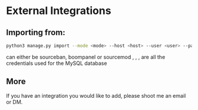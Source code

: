 # External Integrations
## Importing from:

```bash
python3 manage.py import --mode <mode> --host <host> --user <user> --password <password> --database <database>
```

<mode> can either be sourceban, boompanel or sourcemod
<host>, <user>, <password>, <database> are all the credentials used for the MySQL database


## More
If you have an integration you would like to add, please shoot me an email or DM.
